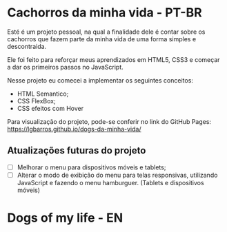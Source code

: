 # Cachorros da minha vida - PT-BR

Esté é um projeto pessoal, na qual a finalidade dele é contar sobre os cachorros que fazem parte da minha vida de uma forma simples e descontraida.

Ele foi feito para reforçar meus aprendizados em HTML5, CSS3 e começar a dar os primeiros passos no JavaScript.

Nesse projeto eu comecei a implementar os seguintes conceitos:
- HTML Semantico;
- CSS FlexBox;
- CSS efeitos com Hover

Para visualização do projeto, pode-se conferir no link do GitHub Pages: https://lgbarros.github.io/dogs-da-minha-vida/
## Atualizações futuras do projeto
- [ ] Melhorar o menu para dispositivos móveis e tablets;
- [ ] Alterar o modo de exibição do menu para telas responsivas, utilizando JavaScript e fazendo o menu hamburguer. (Tablets e dispositivos móveis) 
##
# Dogs of my life - EN
